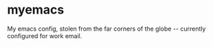 myemacs
=======

My emacs config, stolen from the far corners of the globe -- currently configured for work email.
